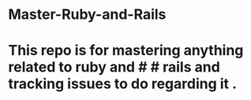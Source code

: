 # Master-Ruby-and-Rails
# This repo is for mastering anything related to ruby and # # rails and tracking issues to do regarding it .
